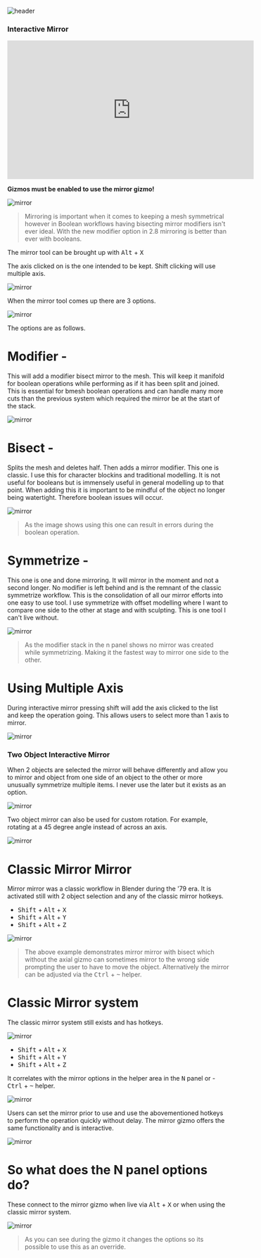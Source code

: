 ![header](img/banner.gif)

### Interactive Mirror

<iframe width="560" height="315" src="https://www.youtube.com/embed/aE2qy0CzCzs" frameborder="0" allow="accelerometer; autoplay; encrypted-media; gyroscope; picture-in-picture" allowfullscreen></iframe>

**Gizmos must be enabled to use the mirror gizmo!**

![mirror](img/mirror/m6.png)

> Mirroring is important  when it comes to keeping a mesh symmetrical however in
Boolean workflows having bisecting mirror modifiers isn't ever ideal. With the new modifier option in 2.8 mirroring is better than ever with booleans.

The mirror tool can be brought up with <kbd>Alt</kbd> + <kbd>X</kbd>

The axis clicked on is the one intended to be kept. Shift clicking will use multiple axis.

 ![mirror](img/mirror/mmm1.gif)

When the mirror tool comes up there are 3 options.

![mirror](img/mirror/m1.gif)

The options are as follows.

# Modifier -
This will add a modifier bisect mirror to the mesh. This will keep it manifold for boolean operations while performing as if it has been split and joined. This is essential for bmesh boolean operations and can handle many more cuts than the previous system which required the mirror be at the start of the stack.

![mirror](img/mirror/m2.gif)

# Bisect -
Splits the mesh and deletes half. Then adds a mirror modifier. This one is classic.
I use this for character blockins and traditional modelling. It is not useful for booleans but is immensely useful in general modelling up to that point. When adding this it is important to be mindful of the object no longer being watertight. Therefore boolean issues will occur.

![mirror](img/mirror/m3.gif)

 > As the image shows using this one can result in errors during the boolean operation.

# Symmetrize -
This one is one and done mirroring. It will mirror in the moment and not a second longer. No modifier is left behind and is the remnant of the classic symmetrize workflow. This is the consolidation of all our mirror efforts into one easy to use tool. I use symmetrize with offset modelling where I want to compare one side to the other at stage and with sculpting. This is one tool I can't live without.

![mirror](img/mirror/m4.gif)

> As the modifier stack in the n panel shows no mirror was created while symmetrizing. Making it the fastest way to mirror one side to the other.

# Using Multiple Axis

During interactive mirror pressing shift will add the axis clicked to the list and keep the operation going. This allows users to select more than 1 axis to mirror.

![mirror](img/mirror/m12.gif)

### Two Object Interactive Mirror

When 2 objects are selected the mirror will behave differently and allow you to mirror and object from one side of an object to the other or more unusually symmetrize multiple items. I never use the later but it exists as an option.

![mirror](img/mirror/m5.gif)

Two object mirror can also be used for custom rotation. For example, rotating at a 45 degree angle instead of across an axis.

![mirror](img/mirror/m13.gif)

# Classic Mirror Mirror

Mirror mirror was a classic workflow in Blender during the '79 era. It is activated still with 2 object selection and any of the classic mirror hotkeys.

- <kbd>Shift</kbd> + <kbd>Alt</kbd> + <kbd>X</kbd>
- <kbd>Shift</kbd> + <kbd>Alt</kbd> + <kbd>Y</kbd>
- <kbd>Shift</kbd> + <kbd>Alt</kbd> + <kbd>Z</kbd>

![mirror](img/mirror/m10.gif)

> The above example demonstrates mirror mirror with bisect which without the axial gizmo can sometimes mirror to the wrong side prompting the user to have to move the object. Alternatively the mirror can be adjusted via the <kbd>Ctrl</kbd> + <kbd>~</kbd> helper.

# Classic Mirror system

The classic mirror system still exists and has hotkeys.

![mirror](img/mirror/m8.png)

- <kbd>Shift</kbd> + <kbd>Alt</kbd> + <kbd>X</kbd>
- <kbd>Shift</kbd> + <kbd>Alt</kbd> + <kbd>Y</kbd>
- <kbd>Shift</kbd> + <kbd>Alt</kbd> + <kbd>Z</kbd>

It correlates with the mirror options in the helper area in the <kbd>N</kbd> panel or - <kbd>Ctrl</kbd> + <kbd>~</kbd> helper.

![mirror](img/mirror/m9.png)

Users can set the mirror prior to use and use the abovementioned hotkeys to perform the operation quickly without delay. The mirror gizmo offers the same functionality and is interactive.

![mirror](img/mirror/m11.gif)

# So what does the N panel options do?

These connect to the mirror gizmo when live via <kbd>Alt</kbd> + <kbd>X</kbd> or when using the classic mirror system.

![mirror](img/mirror/m7.gif)

> As you can see during the gizmo it changes the options so its possible to use this as an override.
